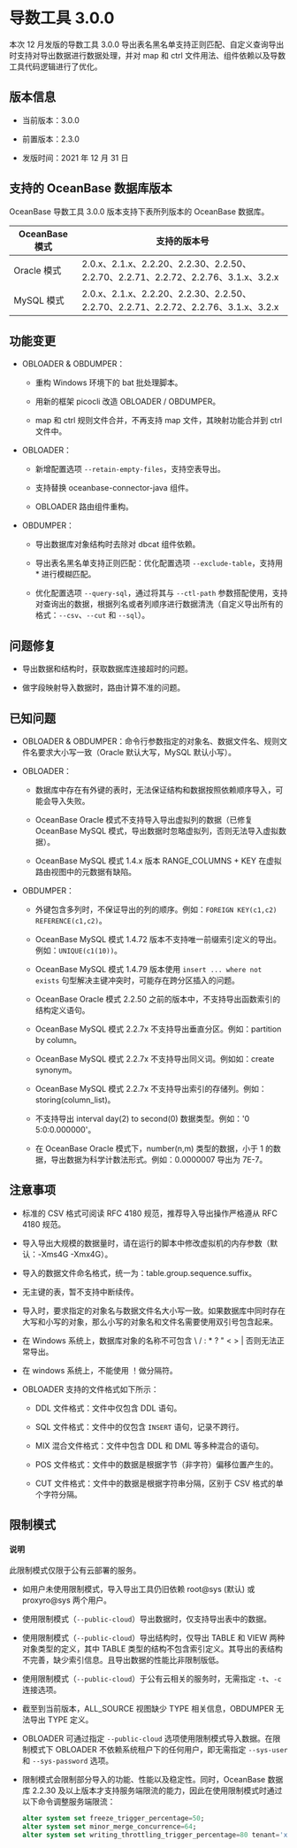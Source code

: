 # 导数工具 3.0.0


本次 12 月发版的导数工具 3.0.0 导出表名黑名单支持正则匹配、自定义查询导出时支持对导出数据进行数据处理，并对 map 和 ctrl 文件用法、组件依赖以及导数工具代码逻辑进行了优化。

版本信息 
-------------------------

* 当前版本：3.0.0

  

* 前置版本：2.3.0

  

* 发版时间：2021 年 12 月 31 日

  




支持的 OceanBase 数据库版本 
----------------------------------------

OceanBase 导数工具 3.0.0 版本支持下表所列版本的 OceanBase 数据库。


|         **OceanBase 模式**         |                                               **支持的版本号**                                                |
|-------------------------|--------------------------------------------------------------------------------------------------------|
| Oracle 模式 | 2.0.x、2.1.x、2.2.20、2.2.30、2.2.50、2.2.70、2.2.71、2.2.72、2.2.76、3.1.x、3.2.x                    |
| MySQL 模式  | 2.0.x、2.1.x、2.2.20、2.2.30、2.2.50、2.2.70、2.2.71、2.2.72、2.2.76、3.1.x、3.2.x |



功能变更 
-------------------------

* OBLOADER & OBDUMPER：

  * 重构 Windows 环境下的 bat 批处理脚本。

    
  
  * 用新的框架 picocli 改造 OBLOADER / OBDUMPER。

    
  
  * map 和 ctrl 规则文件合并，不再支持 map 文件，其映射功能合并到 ctrl 文件中。

    
  

  

* OBLOADER：

  * 新增配置选项 `--retain-empty-files`，支持空表导出。

    
  
  * 支持替换 oceanbase-connector-java 组件。

    
  
  * OBLOADER 路由组件重构。

    
  

  

* OBDUMPER：

  * 导出数据库对象结构时去除对 dbcat 组件依赖。

    
  
  * 导出表名黑名单支持正则匹配：优化配置选项 `--exclude-table`，支持用 \* 进行模糊匹配。

    
  
  * 优化配置选项 `--query-sql`，通过将其与 `--ctl-path` 参数搭配使用，支持对查询出的数据，根据列名或者列顺序进行数据清洗（自定义导出所有的格式：`--csv`、`--cut` 和 `--sql`）。

    
  

  




问题修复 
-------------------------

* 导出数据和结构时，获取数据库连接超时的问题。

  

* 做字段映射导入数据时，路由计算不准的问题。

  




已知问题 
-------------------------

* OBLOADER & OBDUMPER：命令行参数指定的对象名、数据文件名、规则文件名要求大小写一致（Oracle 默认大写，MySQL 默认小写）。

  

* OBLOADER：

  * 数据库中存在有外键的表时，无法保证结构和数据按照依赖顺序导入，可能会导入失败。

    
  
  * OceanBase Oracle 模式不支持导入导出虚拟列的数据（已修复 OceanBase MySQL 模式，导出数据时忽略虚拟列，否则无法导入虚拟数据）。

    
  
  * OceanBase MySQL 模式 1.4.x 版本 RANGE_COLUMNS + KEY 在虚拟路由视图中的元数据有缺陷。

    
  

  

* OBDUMPER：

  * 外键包含多列时，不保证导出的列的顺序。例如：`FOREIGN KEY(c1,c2) REFERENCE(c1,c2)`。

    
  
  * OceanBase MySQL 模式 1.4.72 版本不支持唯一前缀索引定义的导出。例如：`UNIQUE(c1(10))`。

    
  
  * OceanBase MySQL 模式 1.4.79 版本使用 `insert ... where not exists` 句型解决主键冲突时，可能存在跨分区插入的问题。

    
  
  * OceanBase Oracle 模式 2.2.50 之前的版本中，不支持导出函数索引的结构定义语句。

    
  
  * OceanBase MySQL 模式 2.2.7x 不支持导出垂直分区。例如：partition by column。

    
  
  * OceanBase MySQL 模式 2.2.7x 不支持导出同义词。例如如：create synonym。

    
  
  * OceanBase MySQL 模式 2.2.7x 不支持导出索引的存储列。例如：storing(column_list)。

    
  
  * 不支持导出 interval day(2) to second(0) 数据类型。例如：'0 5:0:0.000000'。

    
  
  * 在 OceanBase Oracle 模式下，number(n,m) 类型的数据，小于 1 的数据，导出数据为科学计数法形式。例如：0.0000007 导出为 7E-7。

    
  

  




注意事项 
-------------------------

* 标准的 CSV 格式可阅读 RFC 4180 规范，推荐导入导出操作严格遵从 RFC 4180 规范。

  

* 导入导出大规模的数据量时，请在运行的脚本中修改虚拟机的内存参数（默认：-Xms4G -Xmx4G）。

  

* 导入的数据文件命名格式，统一为：table.group.sequence.suffix。

  

* 无主键的表，暂不支持中断续传。

  

* 导入时，要求指定的对象名与数据文件名大小写一致。如果数据库中同时存在大写和小写的对象，那么小写的对象名和文件名需要使用双引号包含起来。

  

* 在 Windows 系统上，数据库对象的名称不可包含 \\ / : \* ? " \< \> \| 否则无法正常导出。

  

* 在 windows 系统上，不能使用 ！做分隔符。

  

* OBLOADER 支持的文件格式如下所示：

  * DDL 文件格式：文件中仅包含 DDL 语句。

    
  
  * SQL 文件格式：文件中的仅包含 `INSERT` 语句，记录不跨行。

    
  
  * MIX 混合文件格式：文件中包含 DDL 和 DML 等多种混合的语句。

    
  
  * POS 文件格式：文件中的数据是根据字节（非字符）偏移位置产生的。

    
  
  * CUT 文件格式：文件中的数据是根据字符串分隔，区别于 CSV 格式的单个字符分隔。

    
  

  




限制模式 
-------------------------

<main id="notice" type='explain'>
  <h4>说明</h4>
  <p>此限制模式仅限于公有云部署的服务。</p>
</main>

* 如用户未使用限制模式，导入导出工具仍旧依赖 root@sys (默认) 或 proxyro@sys 两个用户。

  

* 使用限制模式（`--public-cloud`）导出数据时，仅支持导出表中的数据。

  

* 使用限制模式（`--public-cloud`）导出结构时，仅导出 TABLE 和 VIEW 两种对象类型的定义，其中 TABLE 类型的结构不包含索引定义。其导出的表结构不完善，缺少索引信息。且导出数据的性能比非限制版低。

  

* 使用限制模式（`--public-cloud`）于公有云相关的服务时，无需指定 `-t`、`-c` 连接选项。

  

* 截至到当前版本，ALL_SOURCE 视图缺少 TYPE 相关信息，OBDUMPER 无法导出 TYPE 定义。

  

* OBLOADER 可通过指定 `--public-cloud` 选项使用限制模式导入数据。在限制模式下 OBLOADER 不依赖系统租户下的任何用户，即无需指定 `--sys-user` 和 `--sys-password` 选项。

  

* 限制模式会限制部分导入的功能、性能以及稳定性。同时，OceanBase 数据库 2.2.30 及以上版本才支持服务端限流的能力，因此在使用限制模式时通过以下命令调整服务端限流：

  ```sql
  alter system set freeze_trigger_percentage=50;
  alter system set minor_merge_concurrence=64;
  alter system set writing_throttling_trigger_percentage=80 tenant='xxx';
  ```

  



